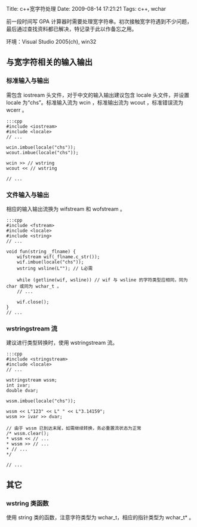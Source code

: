 Title: c++宽字符处理
Date: 2009-08-14 17:21:21
Tags: c++, wchar

前一段时间写 GPA 计算器时需要处理宽字符串。初次接触宽字符遇到不少问题，最后通过查找资料都已解决，特记录于此以作备忘之用。

环境：Visual Studio 2005(ch), win32

## 与宽字符相关的输入输出

### 标准输入与输出
需包含 iostream 头文件，对于中文的输入输出建议包含 locale 头文件，并设置 locale 为“chs”。标准输入流为 wcin ，标准输出流为 wcout ，标准错误流为 wcerr 。

    :::cpp
    #include <iostream>
    #include <locale>
    // ...

    wcin.imbue(locale("chs"));
    wcout.imbue(locale("chs"));

    wcin >> // wstring
    wcout << // wstring

    // ...
    
### 文件输入与输出
相应的输入输出流换为 wifstream 和 wofstream 。

    :::cpp
    #include <fstream>
    #include <locale>
    #include <string>
    // ...

    void fun(string _flname) {
        wifstream wif(_flname.c_str());
        wif.imbue(locale("chs"));
        wstring wsline(L""); // L必需

        while (getline(wif, wsline)) // wif 与 wsline 的字符类型应相同，同为 char 或同为 wchar_t 。
        // ...

        wif.close();
    }
    // ...
    
### wstringstream 流
建议进行类型转换时，使用 wstringstream 流。

    :::cpp
    #include <stringstream>
    #include <locale>
    // ...

    wstringstream wssm;
    int ivar;
    double dvar;

    wssm.imbue(locale("chs"));

    wssm << L"123" << L" " << L"3.14159";
    wssm >> ivar >> dvar;

    // 由于 wssm 已到达末尾，如需继续转换，务必重置流状态为正常
    /* wssm.clear();
    * wssm << // ...
    * wssm >> // ...
    * // ...
    */

    // ...

## 其它
### wstring 类函数
使用 string 类的函数，注意字符类型为 wchar_t，相应的指针类型为 wchar_t* 。

